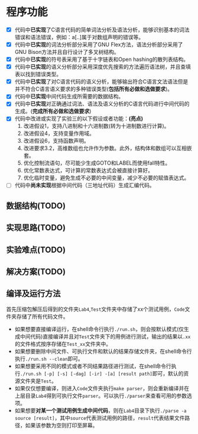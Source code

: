 # 程序功能

- [x] 代码中**已实现**了C语言代码的简单词法分析及语法分析，能够识别基本的词法错误和语法错误，例如：a[..]属于对数组声明的错误等。
- [x] 代码中**已实现**的词法分析部分采用了GNU Flex方法，语法分析部分采用了GNU Bison方法并且自行设计了多叉树结构。
- [x] 代码中**已实现**的符号表采用了基于十字链表和Open hashing的散列表结构。
- [x] 代码中**已实现**的语义分析部分采用深度优先搜索的方法遍历语法树，并且查填表以找到错误类型。
- [x] 代码中**已实现**了对C语言代码的语义分析，能够输出符合C语言文法语法但是并不符合C语言语义要求的多种错误类型(**包括所有必做和选做要求**)。
- [x] 代码中**已实现**中间代码生成所需要的数据结构。
- [x] 代码中**已实现**对正确通过词法、语法及语义分析的C语言代码进行中间代码的生成。(**完成所有必做和选做要求**)
- [x] 代码中改进或实现了实验三的以下假设或者功能：**(亮点)**  
    1. 改进假设1，支持八进制和十六进制数(转为十进制数进行计算)。
    2. 改进假设4，支持变量作用域。
    3. 改进假设6，支持函数声明。
    4. 改进要求3.2，高维数组也允许作为参数。此外，结构体和数组可以互相嵌套。
    5. 优化控制流语句，尽可能少生成GOTO和LABEL而使用fall特性。
    6. 优化常数表达式，可计算的常数表达式会被直接计算好。
    7. 优化临时变量，避免生成不必要的中间变量，减少不必要的赋值表达式。
- [ ] 代码中**尚未实现**根据中间代码（三地址代码）生成汇编代码。

## 数据结构(TODO)

## 实现思路(TODO)

## 实验难点(TODO)

## 解决方案(TODO)

## 编译及运行方法

首先压缩包解压后得到的文件夹``Lab4``,``Test``文件夹中存储了xx个测试用例，``Code``文件夹存储了所有代码文件。

- 如果想要直接编译运行，在shell命令行执行``./run.sh``，则会按默认模式(仅生成中间代码)直接编译并且对``Test``文件夹下的用例进行测试，输出的结果以``.xx``的文件格式按序存储在``Test_xx``文件夹中。
- 如果想要删除中间文件、可执行文件和默认的结果存储文件夹，在shell命令行执行``./run.sh --clean``即可。
- 如果想要采用不同的模式或者不同结果路径进行测试，在shell命令行执行``./run.sh [-p] [-s] [-dag] [-ir] -[a] [result path]``即可，默认的资源文件夹是``Test``。
- 如果仅仅想要编译，则进入``Code``文件夹执行``make parser``，则会重新编译并在上层目录``Lab4``得到可执行文件``parser``。可以执行``./parser``来查看可用的参数选项。
- 如果想要**对某一个测试用例生成中间代码**，则在``Lab4``目录下执行``./parse -a source [result]``，其中``source``代表测试用例的路径，``result``代表结果文件路径，如果该参数为空则打印至屏幕。
